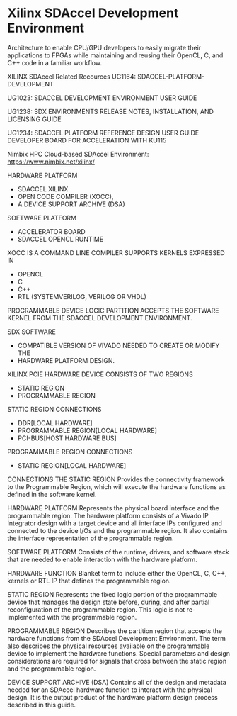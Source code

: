 # Xilinx SDAccel Development Environment 
Architecture to enable CPU/GPU developers to easily migrate their applications to FPGAs 
while maintaining and reusing their OpenCL, C, and C++ code in a familiar workflow. 

XILINX SDAccel Related Recources
UG1164:
SDACCEL-PLATFORM-DEVELOPMENT

UG1023:
SDACCEL DEVELOPMENT ENVIRONMENT USER GUIDE

UG1238:
SDX ENVIRONMENTS RELEASE NOTES, INSTALLATION, AND LICENSING GUIDE

UG1234:
SDACCEL PLATFORM REFERENCE DESIGN USER GUIDE 
DEVELOPER BOARD FOR ACCELERATION WITH KU115

Nimbix HPC Cloud-based SDAccel Environment:
https://www.nimbix.net/xilinx/

HARDWARE PLATFORM
* SDACCEL XILINX
* OPEN CODE COMPILER (XOCC), 
* A DEVICE SUPPORT ARCHIVE (DSA)

SOFTWARE PLATFORM
* ACCELERATOR BOARD
* SDACCEL OPENCL RUNTIME 

XOCC IS A COMMAND LINE COMPILER 
SUPPORTS KERNELS EXPRESSED IN 
* OPENCL 
* C 
* C++ 
* RTL (SYSTEMVERILOG, VERILOG OR VHDL)

PROGRAMMABLE DEVICE LOGIC PARTITION
ACCEPTS THE SOFTWARE KERNEL FROM THE SDACCEL DEVELOPMENT ENVIRONMENT.

SDX SOFTWARE
* COMPATIBLE VERSION OF VIVADO NEEDED TO CREATE OR MODIFY THE
* HARDWARE PLATFORM DESIGN.

XILINX PCIE HARDWARE DEVICE CONSISTS OF TWO REGIONS
* STATIC REGION
* PROGRAMMABLE REGION

STATIC REGION CONNECTIONS
* DDR[LOCAL HARDWARE]
* PROGRAMMABLE REGION[LOCAL HARDWARE]
* PCI-BUS[HOST HARDWARE BUS]

PROGRAMMABLE REGION CONNECTIONS
* STATIC REGION[LOCAL HARDWARE]

CONNECTIONS
THE STATIC REGION Provides the connectivity framework to the Programmable
Region, which will execute the hardware functions as defined in the software kernel.

HARDWARE PLATFORM
Represents the physical board interface and the programmable region. The
hardware platform consists of a Vivado IP Integrator design with a target device and all interface IPs
configured and connected to the device I/Os and the programmable region. It also contains the
interface representation of the programmable region.

SOFTWARE PLATFORM 
Consists of the runtime, drivers, and software stack that are needed to enable
interaction with the hardware platform.

HARDWARE FUNCTION
Blanket term to include either the OpenCL, C, C++, kernels or RTL IP that
defines the programmable region.

STATIC REGION
Represents the fixed logic portion of the programmable device that manages the
design state before, during, and after partial reconfiguration of the programmable region. This logic
is not re-implemented with the programmable region.

PROGRAMMABLE REGION
Describes the partition region that accepts the hardware functions from
the SDAccel Development Environment. The term also describes the physical resources available on
the programmable device to implement the hardware functions. Special parameters and design
considerations are required for signals that cross between the static region and the programmable
region.

DEVICE SUPPORT ARCHIVE (DSA)
Contains all of the design and metadata needed for an SDAccel
hardware function to interact with the physical design. It is the output product of the hardware
platform design process described in this guide.

